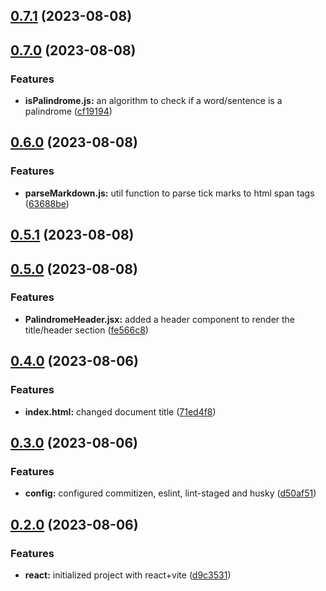 ## [0.7.1](https://github.com/zhid0399123/freecodecamp-palindrome-checker/compare/0.7.0...0.7.1) (2023-08-08)

## [0.7.0](https://github.com/zhid0399123/freecodecamp-palindrome-checker/compare/0.6.0...0.7.0) (2023-08-08)

### Features

- **isPalindrome.js:** an algorithm to check if a word/sentence is a palindrome ([cf19194](https://github.com/zhid0399123/freecodecamp-palindrome-checker/commit/cf19194c85c96c39e4aea37d8fdae6ca5ae65b21))

## [0.6.0](https://github.com/zhid0399123/freecodecamp-palindrome-checker/compare/0.5.1...0.6.0) (2023-08-08)

### Features

- **parseMarkdown.js:** util function to parse tick marks to html span tags ([63688be](https://github.com/zhid0399123/freecodecamp-palindrome-checker/commit/63688be81f859767cf2b6cfeeeaa414b7faf4ecb))

## [0.5.1](https://github.com/zhid0399123/freecodecamp-palindrome-checker/compare/0.5.0...0.5.1) (2023-08-08)

## [0.5.0](https://github.com/zhid0399123/freecodecamp-palindrome-checker/compare/0.4.0...0.5.0) (2023-08-08)

### Features

- **PalindromeHeader.jsx:** added a header component to render the title/header section ([fe566c8](https://github.com/zhid0399123/freecodecamp-palindrome-checker/commit/fe566c8cb84fe867a2b9c753b24379c9bdda3de3))

## [0.4.0](https://github.com/zhid0399123/freecodecamp-palindrome-checker/compare/0.3.0...0.4.0) (2023-08-06)

### Features

- **index.html:** changed document title ([71ed4f8](https://github.com/zhid0399123/freecodecamp-palindrome-checker/commit/71ed4f85e6175069b4221d4815d0e1e7d777ff98))

## [0.3.0](https://github.com/zhid0399123/freecodecamp-palindrome-checker/compare/0.2.0...0.3.0) (2023-08-06)

### Features

- **config:** configured commitizen, eslint, lint-staged and husky ([d50af51](https://github.com/zhid0399123/freecodecamp-palindrome-checker/commit/d50af519ed14ff0c3e7fba89972506e255e9416f))

## [0.2.0](https://github.com/zhid0399123/freecodecamp-palindrome-checker/compare/d9c3531773711bb58dcfa4b81bd283ee55baf70e...0.2.0) (2023-08-06)

### Features

- **react:** initialized project with react+vite ([d9c3531](https://github.com/zhid0399123/freecodecamp-palindrome-checker/commit/d9c3531773711bb58dcfa4b81bd283ee55baf70e))
